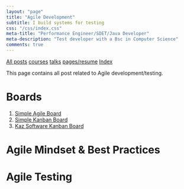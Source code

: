 ```yaml
---
layout: "page"
title: "Agile Development"
subtitle: I build systems for testing
css: "/css/index.css"
meta-title: "Performance Engineer/SDET/Java Developer"
meta-description: "Test developer with a Bsc in Computer Science"
comments: true
---
```

<div class="list-filters">
    <a href="/" class="list-filter filter-selected">All posts</a>
    <a href="/courses" class="list-filter">courses</a>
	<a href="/talks" class="list-filter">talks</a>
    <a href="/resume" class="list-filter">pages/resume</a>
    <a href="/tags" class="list-filter">Index</a>
</div>

This page contains all post related to Agile development/testing.

# Boards
1. [Simple Agile Board](https://trello.com/b/noYl6vDp/simple)
2. [Simple Kanban Board](https://trello.com/b/VmLfQlix/kan-ban-simple)
3. [Kaz Software Kanban Board](https://trello.com/b/7pdQ0hJr/kaz-software)

# Agile Mindset & Best Practices 

# Agile Testing
